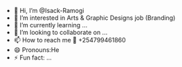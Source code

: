 - 👋 Hi, I’m @Isack-Ramogi
- 👀 I’m interested in Arts  & Graphic Designs job (Branding)
- 🌱 I’m currently learning ...
- 💞️ I’m looking to collaborate on ...
- 📫 How to reach me 📲 +254799461860
- 😄 Pronouns:He
- ⚡ Fun fact: ...

<!---
Isack-Ramogi/Isack-Ramogi is a ✨ special ✨ repository because its `README.md` (this file) appears on your GitHub profile.
You can click the Preview link to take a look at your changes.
--->
